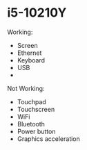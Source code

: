 # i5-10210Y
Working:
- Screen
- Ethernet
- Keyboard
- USB
- 
Not Working:
- Touchpad
- Touchscreen
- WiFi
- Bluetooth
- Power button
- Graphics acceleration
